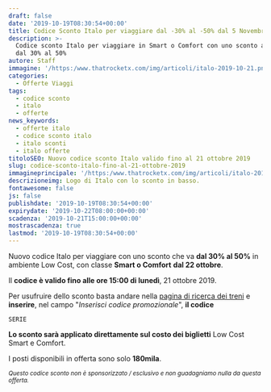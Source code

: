 ```yaml
---
draft: false
date: '2019-10-19T08:30:54+00:00'
title: Codice Sconto Italo per viaggiare dal -30% al -50% dal 5 Novembre al 31 Marzo
description: >-
  Codice sconto Italo per viaggiare in Smart o Comfort con uno sconto a partire
  dal 30% al 50%
autore: Staff
immagine: '/https:/www.thatrocketx.com/img/articoli/italo-2019-10-21.png'
categories:
  - Offerte Viaggi
tags:
  - codice sconto
  - italo
  - offerte
news_keywords:
  - offerte italo
  - codice sconto italo
  - italo sconti
  - italo offerte
titoloSEO: Nuovo codice sconto Italo valido fino al 21 ottobre 2019
slug: codice-sconto-italo-fino-al-21-ottobre-2019
immagineprincipale: '/https:/www.thatrocketx.com/img/articoli/italo-2019-10-21.png'
descrizioneimg: Logo di Italo con lo sconto in basso.
fontawesome: false
js: false
publishdate: '2019-10-19T08:30:54+00:00'
expirydate: '2019-10-22T08:00:00+00:00'
scadenza: '2019-10-21T15:00:00+00:00'
mostrascadenza: true
lastmod: '2019-10-19T08:30:54+00:00'
---
```

Nuovo codice Italo per viaggiare con uno sconto che va **dal 30% al 50%** in ambiente Low Cost, con classe **Smart o Comfort** **dal 22 ottobre**.

Il **codice è valido fino alle ore 15:00 di lunedì**, 21 ottobre 2019.

Per usufruire dello sconto basta andare nella [pagina di ricerca dei treni](https://biglietti.italotreno.it/Booking_Acquisto_Ricerca.aspx) e **inserire**, nel campo "_Inserisci codice promozionale_", **il codice** 

```
SERIE
```

**Lo sconto sarà applicato direttamente sul costo dei biglietti** Low Cost Smart e Comfort.

I posti disponibili in offerta sono solo **180mila**.

<small>_Questo codice sconto non è sponsorizzato / esclusivo e non guadagniamo nulla da questa offerta.</small>_
